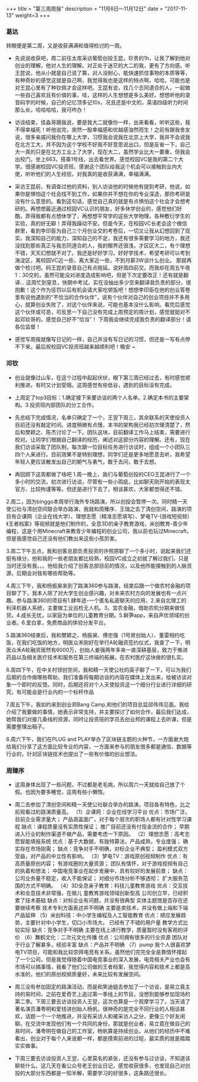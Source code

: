 +++
title = "第三周周报"
description = "11月6日～11月12日"
date = "2017-11-13"
weight=3
+++

### 葛达

转眼便是第二周，又是收获满满和值得检讨的一周。

* 先说说收获吧，周二前往太库采访葡萄创投王昆，珍贵的1h，让我了解到他对创业的理解，他对人生的理解。对正处于迷茫的大二的我，更有了方向感。听王昆说，他从小就是自己说了算，对人没耐心，能快速抓住事物的本质等等，有种奇妙的感觉这就是自己啊，我觉得我也是这样的特点啊，哈哈，可能也是对王昆心里有了种钦佩才会这样吧。王昆有说，找几个志同道合的人，一起做一些自己喜欢且有价值的事，哇，这样的人生想想是多么美好。想想听他的录音码字的时候，自己的记忆顶多记10s，况且还是中文的，英语四级听力时间那么长，哈哈哈哈，我可咋办！

* 访谈结束，佳淼哥跟我说，要是我大二就像你一样，出来看看，听听这些，我不得幸福死！听他说完，突然一股幸福感和优越感油然而生！之前有跟我舍友说，很多亲戚问我你在哪上大学，习惯我会说我在北京上大学，我并不会说我在北方工大，并不因为这个学校不好我不好意思说出口，但是反省一下，自己大一真的只是在北方工业上了大学，现在大二，虽然学业比大一要重，但我会出校门，坐上663，搭乘1号线，出去看世界。感觉校园VC是我的第二个大学。很感谢校园VC投资班，感谢这个团队给我这个机会可以接触到业内大佬，听听他们的人生经验，对我真的是收获满满，幸福满满。

* 采访王昆前，有调查过他的资料，别人访谈他的时候他有提到考研，他说，如果你是惧怕这个社会找不到工作，如果你并不想在你的专业深造，那你考研是没有什么意思的。看到这句话，感觉自己真的就是有点惧怕这个社会才会想考研的。再想想最近通过校园VC认识的朋友，好多休学创业的，感觉他们好酷，弄得我都有点想休学了，再想想平常学的这些大学物理，各种敷衍学生的实验，真的好无聊！弄得我躁动不安。但是今天，在校园VC长老会这个微信群里，看到李印臣为自己三个月创业交的考卷后，一切又让我从幻想回到了现实。我深知自己的能力，深知自己的不足，我还有很多需要学习的地方，我还没找到那些真正与我志同道合的人，我的眼界还很浅，才区区大二，有个理想不错，天天幻想就不对了。我还是好好学习，好好学技术，希望考研可以考到海淀区，离校园VC近一些，离大家近一些，不到月薪3W谈什么创业。
那就再做个检讨吧。码王昆的录音自己有点拖延。说好周四前交。而我却在周五午夜1：30交的，虽然可能没对进度造成影响吧，但是下次定要改正！还有就是翻译… 这周忙到窒息，快期中考试，实在没抽出多少空来翻译我负责的部分，很抱歉！这个作为惩罚以后有机会请大家吃顿饭吧！想想李印臣在他的创业答卷里有说他遇到的“不恰当的合作伙伴”，说有个伙伴对自己的创业项目并不多用心，就算创业失败了，对这个伙伴来说，可能也基本没什么影响。看完后感觉这个伙伴或可恶，可反思一下自己没有完成上周预定的周计划，感觉就挺对不起邓钦哥的。感觉自己好不“恰当”！
下周我会继续完成我负责的翻译部分！请各位监督！

* 感觉写周报就像写日记的一样，自己并没有写日记的习惯，但还是一写有点停不下来。最后祝校园VC投资班越来越顺利吧！晚安 ~

### 邓钦

* 创业就像过山车，在这个过程中起起伏伏，眼下第三周已经过去，有时感觉顺利推进，有时又计划受阻。这周感觉有些低谷，遇到的目标没有完成。

* 上周定了top3目标：1.确定接下来要访谈的两个人名单。2.确定本书的主要架构。3.投资班内部团队的分工合作。

* 先总结下完成情况，名单只确定了一个，王翌下周三，其余联系的天使投资人目前还没有敲定时间。进度稍微有点慢，本书的架构我已经初次理清楚了，然后和樊颖之、陈杰讨论了一下。团队这块，目前翻译工作马上结束，需要进行校对。让同学们根据自己翻译的经历，阐述对这部分内容的理解。还有，现在我们访谈采取了团队制，每次跟一位目标任务进行访谈时，组成一个小团队三四个人来进行。目前效果不是特别理想，同学们还是更多地愿意去听，我希望年轻人更应该散发出自己的朝气与勇气，敢于去问，敢于去想。

* 再回顾下这周都做了啥吧
1.周一晚上，我们与葡萄创投的CEO王昆进行了一个多小时的交流，初次进行访谈，尽管有一些小瑕疵，比如聊天刚开始的表现太官方、比较拘谨等等。但还是进行下去了，相谈甚欢，大家都觉得还不错。

2.周二，因为binggo本周举行海外专场路演，所以创投会暂停一次。同时精一天使公社与清创空间联合举办路演，我就和周臻序、王瑞之去了清创空间，路演的项目有企课网（企业在线大学）、理想志愿（精准志愿填写）、梦电TV-(游戏短视频）《王者档案》等视频就是他们制作的，全息3D的亲子教育游戏，米创教育-青少年编程，这是个用Minecraft来教青少年编程的创业公司，我以前也玩过Minecraft，但是我感觉自己还没有他们教出来这些小孩厉害。

3.周二下午五点，我和创客总部负责投资的许照原聊了一个多小时，说起来我们还挺有缘分，他和我的一些老朋友都比较熟，校园VC成立之初就了解过我们，只是当时还没有我。。。他给我介绍了创客总部目前的情况，以及他所能接触到的人脉资源，后期会对我有哪些帮助等。

4.周三下午，我和杨振昊来到了路演360参与路演，结束后跟一个做农村金融的项目聊了下，我本人除了对大学生创业感兴趣，对未来农村方向的发展也有一点兴趣。参与路演360的项目有1.肆年迹-一个匿名私密聊天的应用，2.来自北理工的 利泽机器人系统，主要做工业巡检无人机。3。宜农金融，借助农机分期来做信贷。4.成长无忧，以家庭为单位的儿童教育分期。5.鲜笋app，来自声优领域的创业者。6.爱白拿，免费商品的体验分发平台。

5.路演360结束后，我和樊颖之、杨振昊、傅忠强（1号房创始人）、董雷相约吃饭，在我们吃饭的地方，明医众禾刚好在举行A轮融资签约仪式，我查了一下，明医众禾A轮融资居然有6000万，创始人姜强两年多来一直深耕基层，致力于推进药品以及相关医疗技术和服务在第三终端的拓展。在农村医疗这块做的很扎实。

6.周四下午，在中关村领创空间，我和精一天使公社的英子聊了一下，可以为我们后期的合作做哪些帮助，我们准备将每期访谈的内容在媒体上发出来，给被访谈对象一个即时的反馈。同时，后期还将对个人天使投资这一个细分行业进行详细的研究，有可能会是行业内的一个标杆作品

7.周五下午，我如约来到创业邦Bang Camp,和他们的项目总监邱伟伟见面。我给介绍了我要做的事情，她表示非常支持，并主要探讨了如何合作，最后我们达成，她帮我们对接几条线的资源，同时让投资班的学员去创业邦的课程上去听课，但是需要整理出稿子。

6.周六下午，我们在PLUG and PLAY举办了区块链主题的火种节，一方面谢大炮给我们分享了这方面比较专业的内容，一方面来参与的朋友很多都是通信、数据等行业的，针对区块链技术也提出了一些有价值的创业想法。

### 周臻序
* 这周身体出现了一些问题，不过都是老毛病，所以周六一天就给自己放了个假。也因为要多睡觉，这周有些小懒惰。

* 周二去参加了清创空间和精一天使公社联合举办的路演，项目各有特色，比之前观看过的路演质量高。
（1）企课网：企业在线学习平台
 优点：市场广泛，目前企业需求量大；
      产品涵盖面广，对于每个层次的职场人都有针对性学习课程
 缺点：课程质量没有实质性保证；
      推广目前还没有付现金流的合作；
      早期进入行业的制作渠道不做产品，需要考虑一下原因。
（2）理想志愿：高考志愿智能填报系统
 优点：基于大数据，有独特算法，产品成熟，专业度强；
      确实存在市场刚需；
 缺点：竞争对手不明确，对标企业不典型；
      盈利模式双方受益，对产品的中立性有影响。
（3）梦电TV：游戏原创视频制作
 优点：有高质量原创内容；
      有游戏圈的大量资源；
      团队有情怀，对于游戏视频有自己的执着和想法；
      中国电竞事业在起步发展中，具有较好的发展前景；
 缺点：公司业务量不稳定，收入不能保证；
      对细分市场分析不够透彻；
      扩大服务范围的方式不明确。
（4）3D全息亲子教育：科技儿童教育游戏
 优点：交互技术和全息技术非常强，在做儿 童教育游戏领域创新型高
      公司创立早，已经积累了技术基础
 缺点：对标企业有问题，并没有很典型
      实体主题馆是否存在还要继续考察
      技术专利方面表述并不明确
      主要是卖技术，并没有做上端和下端产品延伸
（5）米创科技：中小学生编程及人工智能教育
  优点：顺应发展趋势，主要针对中小学生，切口小市场大。
       已经有了不错的用户量
       教学方式比较实际
  缺点：竞争对手不明确
       主要在线上进行教学，质量暂时没有客观的评价
（6）舞鹤文化：二次元文化传播
  优点：公司拥有很多的行业资源
       团队对于行业了解甚多，经验丰富
  缺点：产品并不明确
（7）pump
  我个人很喜欢梦电TV项目，可能和我比较崇拜电竞有关系。虽然他们完完全全是靠情怀撑起了一个公司，但是我觉得随着中国电竞事业的深入发展，电竞相关产业也会有市场可以搞事情，我看了他们公司做的王者档案，我觉得内容和技术上都是高水准的，他们的原创视频质量好，未来比较有发展空间。


* 周三没有参加固定的路演活动，而是和笑迪姐去参加了一个访谈，是易立竟主持的易时间，之前在爱奇艺上追过第一季线上的节目，没想到能够参加现场的第二季。下周三要去访谈投资人王翌，这次也算是一个观摩学习了。当天请了著名演员潘粤明和爱钱进创始人杨帆，很神奇的是完全不同行业的人相谈甚欢，话题一个一个地推进，并没有采访人和被采访人之分，更像三个好友闲聊。在交流中发现他们有一个共同的身份，那就是创业者，易立竟在做自己的易时间，潘粤明在做自己的工作室，杨帆算是持续创业。从他们的经历中不难看出，创业对于每个人来说都一样，都是摸索前进的过程，最实质的就是踏踏实实做事。

* 下周三要去访谈投资人王翌，心里莫名的紧张，还没有参与过访谈，不知道该聊些什么。这几天在看公众号老王创业日记，感觉收获很多，也发现自己对创投的大部分东西都是一知半解，需要学习的好很多，这条路还很长。
